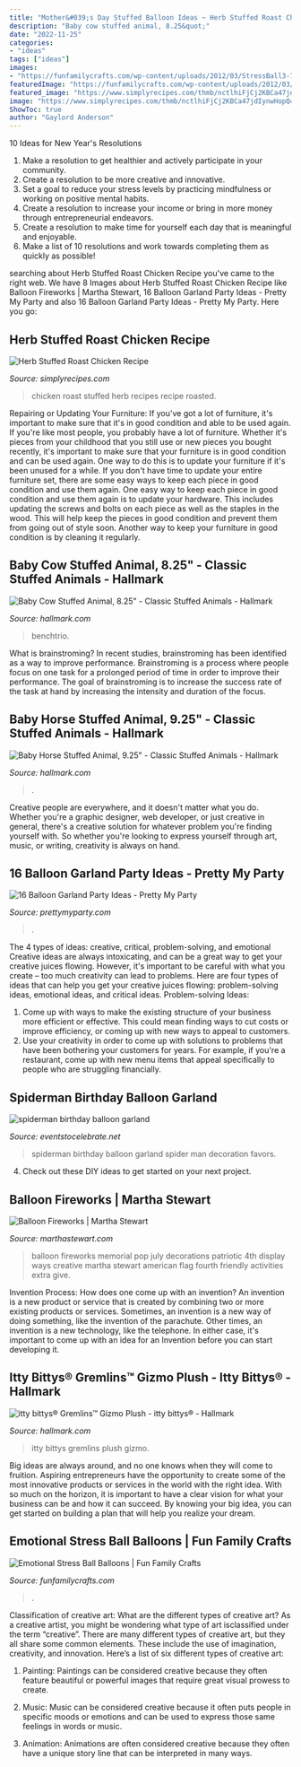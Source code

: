```yaml
---
title: "Mother&#039;s Day Stuffed Balloon Ideas ~ Herb Stuffed Roast Chicken Recipe"
description: "Baby cow stuffed animal, 8.25&quot;"
date: "2022-11-25"
categories:
- "ideas"
tags: ["ideas"]
images:
- "https://funfamilycrafts.com/wp-content/uploads/2012/03/StressBall3-768x406.jpg"
featuredImage: "https://funfamilycrafts.com/wp-content/uploads/2012/03/StressBall3-768x406.jpg"
featured_image: "https://www.simplyrecipes.com/thmb/nctlhiFjCj2KBCa47jdIynwHopQ=/1800x1200/filters:fill(auto,1)/__opt__aboutcom__coeus__resources__content_migration__simply_recipes__uploads__2005__10__herb-roasted-chicken-horiz-a-1800-bae8c7e1cda84fa2aaa7d8acfc603a0f.jpg"
image: "https://www.simplyrecipes.com/thmb/nctlhiFjCj2KBCa47jdIynwHopQ=/1800x1200/filters:fill(auto,1)/__opt__aboutcom__coeus__resources__content_migration__simply_recipes__uploads__2005__10__herb-roasted-chicken-horiz-a-1800-bae8c7e1cda84fa2aaa7d8acfc603a0f.jpg"
ShowToc: true
author: "Gaylord Anderson"
---
```



10 Ideas for New Year's Resolutions
1. Make a resolution to get healthier and actively participate in your community. 
2. Create a resolution to be more creative and innovative. 
3. Set a goal to reduce your stress levels by practicing mindfulness or working on positive mental habits. 
4. Create a resolution to increase your income or bring in more money through entrepreneurial endeavors. 
5. Create a resolution to make time for yourself each day that is meaningful and enjoyable. 
6. Make a list of 10 resolutions and work towards completing them as quickly as possible!

	

		
searching about Herb Stuffed Roast Chicken Recipe you've came to the right web. We have 8 Images about Herb Stuffed Roast Chicken Recipe like Balloon Fireworks | Martha Stewart, 16 Balloon Garland Party Ideas - Pretty My Party and also 16 Balloon Garland Party Ideas - Pretty My Party. Here you go:
		
    
## Herb Stuffed Roast Chicken Recipe

<img loading=lazy src="https://www.simplyrecipes.com/thmb/nctlhiFjCj2KBCa47jdIynwHopQ=/1800x1200/filters:fill(auto,1)/__opt__aboutcom__coeus__resources__content_migration__simply_recipes__uploads__2005__10__herb-roasted-chicken-horiz-a-1800-bae8c7e1cda84fa2aaa7d8acfc603a0f.jpg" onerror="this.onerror=null;this.src='https://tse2.mm.bing.net/th?id=OIP.X7-UghIyUYkhEPov1emZ5gHaE8&amp;pid=15.1';" alt="Herb Stuffed Roast Chicken Recipe">

_Source: simplyrecipes.com_

>chicken roast stuffed herb recipes recipe roasted. 

	

Repairing or Updating Your Furniture: If you've got a lot of furniture, it's important to make sure that it's in good condition and able to be used again.
If you're like most people, you probably have a lot of furniture. Whether it's pieces from your childhood that you still use or new pieces you bought recently, it's important to make sure that your furniture is in good condition and can be used again. One way to do this is to update your furniture if it's been unused for a while. If you don't have time to update your entire furniture set, there are some easy ways to keep each piece in good condition and use them again. 
One easy way to keep each piece in good condition and use them again is to update your hardware. This includes updating the screws and bolts on each piece as well as the staples in the wood. This will help keep the pieces in good condition and prevent them from going out of style soon. Another way to keep your furniture in good condition is by cleaning it regularly.

    
## Baby Cow Stuffed Animal, 8.25&quot; - Classic Stuffed Animals - Hallmark

<img loading=lazy src="https://www.hallmark.com/dw/image/v2/AALB_PRD/on/demandware.static/-/Sites-hallmark-master/default/dwa138bc3c/images/finished-goods/Baby-Cow-Stuffed-Animal_1KAM2005_01.jpg?sw=1920" onerror="this.onerror=null;this.src='https://tse4.mm.bing.net/th?id=OIP.wuTSME4jDUe9fAgV2yIgDgHaHa&amp;pid=15.1';" alt="Baby Cow Stuffed Animal, 8.25&quot; - Classic Stuffed Animals - Hallmark">

_Source: hallmark.com_

>benchtrio. 

	

What is brainstroming?
In recent studies, brainstroming has been identified as a way to improve performance. Brainstroming is a process where people focus on one task for a prolonged period of time in order to improve their performance. The goal of brainstroming is to increase the success rate of the task at hand by increasing the intensity and duration of the focus.

    
## Baby Horse Stuffed Animal, 9.25&quot; - Classic Stuffed Animals - Hallmark

<img loading=lazy src="https://www.hallmark.com/dw/image/v2/AALB_PRD/on/demandware.static/-/Sites-hallmark-master/default/dw422d6c9f/images/finished-goods/Baby-Horse-Stuffed-Animal-925-root-1KID1793_KID1793_1470_1.jpg_Source_Image.jpg?sw=1200&amp;sh=1200&amp;sm=fit" onerror="this.onerror=null;this.src='https://tse3.mm.bing.net/th?id=OIP.ApGsMe69jowpq4pPu0rwPgHaHa&amp;pid=15.1';" alt="Baby Horse Stuffed Animal, 9.25&quot; - Classic Stuffed Animals - Hallmark">

_Source: hallmark.com_

>. 

	

Creative people are everywhere, and it doesn't matter what you do. Whether you're a graphic designer, web developer, or just creative in general, there's a creative solution for whatever problem you're finding yourself with. So whether you're looking to express yourself through art, music, or writing, creativity is always on hand.

    
## 16 Balloon Garland Party Ideas - Pretty My Party

<img loading=lazy src="https://www.prettymyparty.com/wp-content/uploads/2017/01/tropical-balloon-garland-arch.jpg" onerror="this.onerror=null;this.src='https://tse1.mm.bing.net/th?id=OIP.fccx-aTDiV689QzRUpsflgHaLH&amp;pid=15.1';" alt="16 Balloon Garland Party Ideas - Pretty My Party">

_Source: prettymyparty.com_

>. 

	

The 4 types of ideas: creative, critical, problem-solving, and emotional
Creative ideas are always intoxicating, and can be a great way to get your creative juices flowing. However, it's important to be careful with what you create – too much creativity can lead to problems. Here are four types of ideas that can help you get your creative juices flowing: problem-solving ideas, emotional ideas, and critical ideas.
Problem-solving Ideas: 
1) Come up with ways to make the existing structure of your business more efficient or effective. This could mean finding ways to cut costs or improve efficiency, or coming up with new ways to appeal to customers. 
2) Use your creativity in order to come up with solutions to problems that have been bothering your customers for years. For example, if you're a restaurant, come up with new menu items that appeal specifically to people who are struggling financially.

    
## Spiderman Birthday Balloon Garland

<img loading=lazy src="https://eventstocelebrate.net/wp-content/uploads/2019/10/spiderman-birthday-balloon-garland.jpeg" onerror="this.onerror=null;this.src='https://tse4.mm.bing.net/th?id=OIP.ZWYtiawbOqA5UV7xTpOM4gHaJ4&amp;pid=15.1';" alt="spiderman birthday balloon garland">

_Source: eventstocelebrate.net_

>spiderman birthday balloon garland spider man decoration favors. 

	

4. Check out these DIY ideas to get started on your next project.

    
## Balloon Fireworks | Martha Stewart

<img loading=lazy src="https://assets.marthastewart.com/styles/wmax-520-highdpi/d21/ka100079_su03_balloon/ka100079_su03_balloon_vert.jpg?itok=SohzwtWE" onerror="this.onerror=null;this.src='https://tse1.mm.bing.net/th?id=OIP.dISWbDP144UwXaGZruroSQHaJQ&amp;pid=15.1';" alt="Balloon Fireworks | Martha Stewart">

_Source: marthastewart.com_

>balloon fireworks memorial pop july decorations patriotic 4th display ways creative martha stewart american flag fourth friendly activities extra give. 

	

Invention Process: How does one come up with an invention?
An invention is a new product or service that is created by combining two or more existing products or services. Sometimes, an invention is a new way of doing something, like the invention of the parachute. Other times, an invention is a new technology, like the telephone. In either case, it's important to come up with an idea for an Invention before you can start developing it.

    
## Itty Bittys® Gremlins™ Gizmo Plush - Itty Bittys® - Hallmark

<img loading=lazy src="https://www.hallmark.com/dw/image/v2/AALB_PRD/on/demandware.static/-/Sites-hallmark-master/default/dwabf34c09/images/finished-goods/Gremlins-Gizmo-itty-bittys-Stuffed-Animal_1KDD1941_01.jpg?sw=1920" onerror="this.onerror=null;this.src='https://tse2.mm.bing.net/th?id=OIP.gZBDyq8VmZEHZiSVQlmtnAHaHa&amp;pid=15.1';" alt="itty bittys® Gremlins™ Gizmo Plush - itty bittys® - Hallmark">

_Source: hallmark.com_

>itty bittys gremlins plush gizmo. 

	

Big ideas are always around, and no one knows when they will come to fruition. Aspiring entrepreneurs have the opportunity to create some of the most innovative products or services in the world with the right idea. With so much on the horizon, it is important to have a clear vision for what your business can be and how it can succeed. By knowing your big idea, you can get started on building a plan that will help you realize your dream.

    
## Emotional Stress Ball Balloons | Fun Family Crafts

<img loading=lazy src="https://funfamilycrafts.com/wp-content/uploads/2012/03/StressBall3-768x406.jpg" onerror="this.onerror=null;this.src='https://tse2.mm.bing.net/th?id=OIP._qgA7OvGcdeHH3msxETIVAHaD6&amp;pid=15.1';" alt="Emotional Stress Ball Balloons | Fun Family Crafts">

_Source: funfamilycrafts.com_

>. 

	

Classification of creative art: What are the different types of creative art?
As a creative artist, you might be wondering what type of art isclassified under the term “creative”. There are many different types of creative art, but they all share some common elements. These include the use of imagination, creativity, and innovation. Here’s a list of six different types of creative art:
1. Painting: Paintings can be considered creative because they often feature beautiful or powerful images that require great visual prowess to create.

2. Music: Music can be considered creative because it often puts people in specific moods or emotions and can be used to express those same feelings in words or music.

3. Animation: Animations are often considered creative because they often have a unique story line that can be interpreted in many ways.


